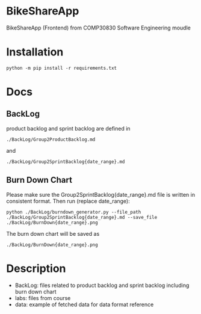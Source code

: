 # BikeShareApp
BikeShareApp (Frontend) from COMP30830 Software Engineering moudle
# Installation
    python -m pip install -r requirements.txt
# Docs
## BackLog
product backlog and sprint backlog are defined in 

    ./BackLog/Group2ProductBacklog.md 
and

    ./BackLog/Group2SprintBacklog{date_range}.md

## Burn Down Chart
Please make sure the Group2SprintBacklog{date_range}.md file is written in consistent format.
Then run (replace date_range):

    python ./BackLog/burndown_generator.py --file_path ./BackLog/Group2SprintBacklog{date_range}.md --save_file ./BackLog/BurnDown{date_range}.png

The burn down chart will be saved as

    ./BackLog/BurnDown{date_range}.png
# Description
- BackLog: files related to product backlog and sprint backlog including burn down chart
- labs: files from course
- data: example of fetched data for data format reference